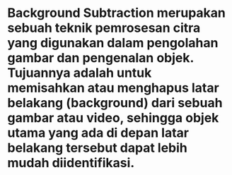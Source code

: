 # Background Subtraction merupakan sebuah teknik pemrosesan citra yang digunakan dalam pengolahan gambar dan pengenalan objek. Tujuannya adalah untuk memisahkan atau menghapus latar belakang (background) dari sebuah gambar atau video, sehingga objek utama yang ada di depan latar belakang tersebut dapat lebih mudah diidentifikasi.
